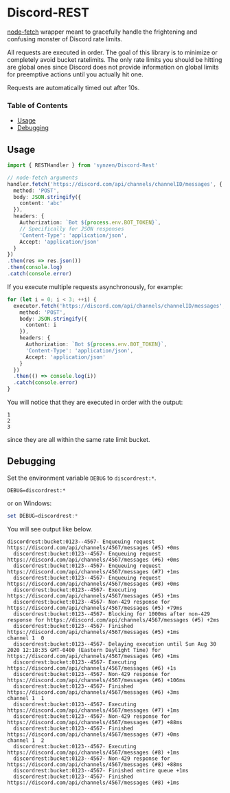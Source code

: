 # Discord-REST

[node-fetch](https://github.com/node-fetch/node-fetch) wrapper meant to gracefully handle the frightening and confusing monster of Discord rate limits.

All requests are executed in order. The goal of this library is to minimize or completely avoid bucket ratelimits. The only rate limits you should be hitting are global ones since Discord does not provide information on global limits for preemptive actions until you actually hit one.

Requests are automatically timed out after 10s.

### Table of Contents
* [Usage](#usage)
* [Debugging](#debugging)
<!-- - [Excessive Rate Limit Handling](#failsafe) -->

## Usage
```ts
import { RESTHandler } from 'synzen/Discord-Rest'

// node-fetch arguments
handler.fetch('https://discord.com/api/channels/channelID/messages', {
  method: 'POST',
  body: JSON.stringify({
    content: 'abc'
  }),
  headers: {
    Authorization: `Bot ${process.env.BOT_TOKEN}`,
    // Specifically for JSON responses
    'Content-Type': 'application/json',
    Accept: 'application/json'
  }
})
.then(res => res.json())
.then(console.log)
.catch(console.error)
```
If you execute multiple requests asynchronously, for example:
```ts
for (let i = 0; i < 3; ++i) {
  executor.fetch('https://discord.com/api/channels/channelID/messages', {
    method: 'POST',
    body: JSON.stringify({
      content: i
    }),
    headers: {
      Authorization: `Bot ${process.env.BOT_TOKEN}`,
      'Content-Type': 'application/json',
      Accept: 'application/json'
    }
  })
  .then(() => console.log(i))
  .catch(console.error)
}
```
You will notice that they are executed in order with the output:

```shell
1
2
3
```
since they are all within the same rate limit bucket.

<!-- ## Excessive Rate Limit Handling

If you encounter to many rate limits, Discord will block your IP as noted in https://discord.com/developers/docs/topics/rate-limits#invalid-request-limit. You can listen for rate limit hits like so:

```ts
const handler = new RESTHandler()

// Listen for bucket rate limit encounters
restHandler.on('rateLimit', (apiRequest, blockedDurationMs) => {
  console.error(`Bucket rate limit hit for ${apiRequest.toString()} (blocked for ${blockedDurationMs}ms)`)
})

// Listen for global rate limit encounters
restHandler.on('globalRateLimit', (apiRequest, blockedDurationMs) => {
  console.error(`Global rate limit hit for ${apiRequest.toString()} (blocked for ${blockedDurationMs}ms)`)
})
```

and take preemptive action *before* the hard limit is reached. At the time of this writing, it is a hard limit of 10,000 rate limit hits within 10 minutes. -->

## Debugging

Set the environment variable `DEBUG` to `discordrest:*`.

```shell
DEBUG=discordrest:*
```
or on Windows:
```powershell
set DEBUG=discordrest:*
```
You will see output like below.
```shell
discordrest:bucket:0123--4567- Enqueuing request https://discord.com/api/channels/4567/messages (#5) +0ms
  discordrest:bucket:0123--4567- Enqueuing request https://discord.com/api/channels/4567/messages (#6) +0ms
  discordrest:bucket:0123--4567- Enqueuing request https://discord.com/api/channels/4567/messages (#7) +1ms
  discordrest:bucket:0123--4567- Enqueuing request https://discord.com/api/channels/4567/messages (#8) +0ms
  discordrest:bucket:0123--4567- Executing https://discord.com/api/channels/4567/messages (#5) +1ms
  discordrest:bucket:0123--4567- Non-429 response for https://discord.com/api/channels/4567/messages (#5) +79ms
  discordrest:bucket:0123--4567- Blocking for 1000ms after non-429 response for https://discord.com/api/channels/4567/messages (#5) +2ms
  discordrest:bucket:0123--4567- Finished https://discord.com/api/channels/4567/messages (#5) +1ms
channel 1  0
  discordrest:bucket:0123--4567- Delaying execution until Sun Aug 30 2020 12:18:35 GMT-0400 (Eastern Daylight Time) for https://discord.com/api/channels/4567/messages (#6) +1ms
  discordrest:bucket:0123--4567- Executing https://discord.com/api/channels/4567/messages (#6) +1s
  discordrest:bucket:0123--4567- Non-429 response for https://discord.com/api/channels/4567/messages (#6) +106ms
  discordrest:bucket:0123--4567- Finished https://discord.com/api/channels/4567/messages (#6) +3ms
channel 1  1
  discordrest:bucket:0123--4567- Executing https://discord.com/api/channels/4567/messages (#7) +1ms
  discordrest:bucket:0123--4567- Non-429 response for https://discord.com/api/channels/4567/messages (#7) +88ms
  discordrest:bucket:0123--4567- Finished https://discord.com/api/channels/4567/messages (#7) +0ms
channel 1  2
  discordrest:bucket:0123--4567- Executing https://discord.com/api/channels/4567/messages (#8) +1ms
  discordrest:bucket:0123--4567- Non-429 response for https://discord.com/api/channels/4567/messages (#8) +88ms
  discordrest:bucket:0123--4567- Finished entire queue +1ms
  discordrest:bucket:0123--4567- Finished https://discord.com/api/channels/4567/messages (#8) +1ms
```
